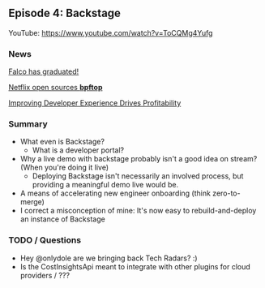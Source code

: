 ## Episode 4: Backstage

YouTube: https://www.youtube.com/watch?v=ToCQMg4Yufg

### News
[Falco has graduated!](https://www.cncf.io/announcements/2024/02/29/cloud-native-computing-foundation-announces-falco-graduation/ )

[Netflix open sources **bpftop**](https://netflixtechblog.com/announcing-bpftop-streamlining-ebpf-performance-optimization-6a727c1ae2e5 )

[Improving Developer Experience Drives Profitability](https://thenewstack.io/improving-developer-experience-drives-profitability/ )

### Summary

- What even is Backstage?
  - What is a developer portal?
- Why a live demo with backstage probably isn't a good idea on stream? (When you're doing it live)
  - Deploying Backstage isn't necessarily an involved process, but providing a meaningful demo live would be.
- A means of accelerating new engineer onboarding (think zero-to-merge)
- I correct a misconception of mine: It's now easy to rebuild-and-deploy an instance of Backstage

### TODO / Questions
- Hey @onlydole are we bringing back Tech Radars? :) 
- Is the CostInsightsApi meant to integrate with other plugins for cloud providers / ???